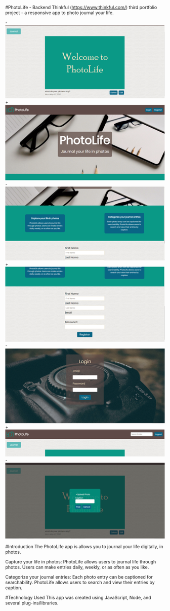  #PhotoLife - Backend
 Thinkful (https://www.thinkful.com/) third portfolio project - a responsive app to photo journal your life.
 
-![Screenshots](https://github.com/sgarcia30/photo-life-api/blob/master/app_screenshots/photoLife_homePageFeed.PNG)
+![Screenshots](https://github.com/sgarcia30/photo-life-api/blob/master/app_screenshots/photoLife_landingPage1.PNG)
-![Screenshots](https://github.com/sgarcia30/photo-life-api/blob/master/app_screenshots/photoLife_landingPage2.PNG)
+![Screenshots](https://github.com/sgarcia30/photo-life-api/blob/master/app_screenshots/photoLife_landingPage3.PNG)
-![Screenshots](https://github.com/sgarcia30/photo-life-api/blob/master/app_screenshots/photoLife_loginPage.PNG)
+![Screenshots](https://github.com/sgarcia30/photo-life-api/blob/master/app_screenshots/photoLife_navBarHomePage.PNG)
-![Screenshots](https://github.com/sgarcia30/photo-life-api/blob/master/app_screenshots/photoLife_postModal.PNG)
 
 #Introduction
The PhotoLife app is allows you to journal your life digitally, in photos. 

Capture your life in photos:
PhotoLife allows users to journal life through photos. Users can make entries daily, weekly, or as often as you like.

Categorize your journal entries:
Each photo entry can be captioned for searchability. PhotoLife allows users to search and view their entries by caption.
 
 #Technology Used
This app was created using JavaScript, Node, and several plug-ins/libraries.